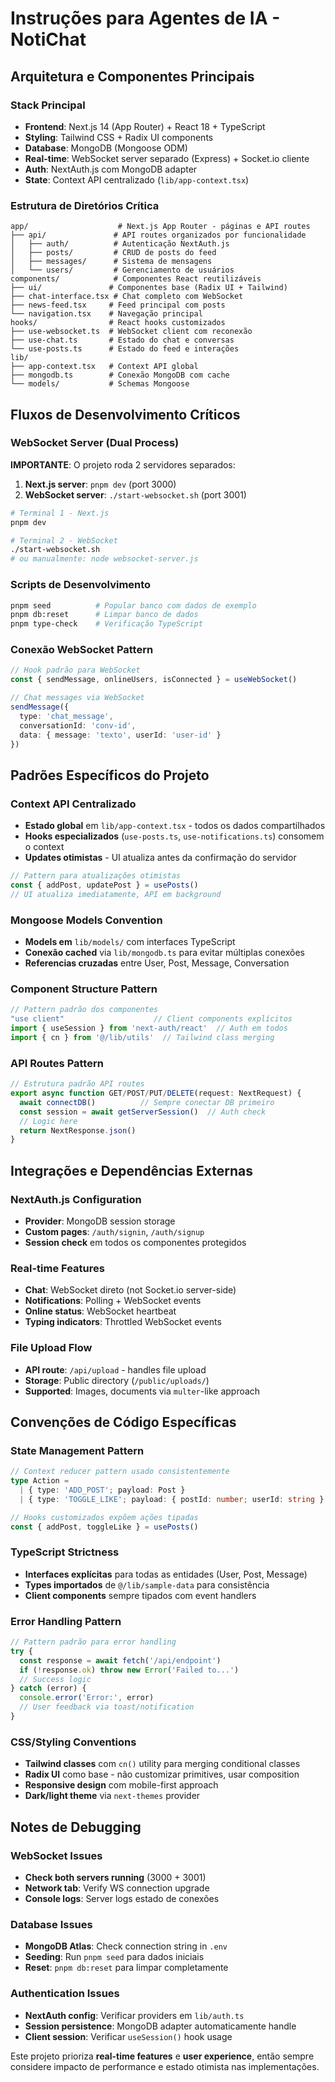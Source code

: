 # Instruções para Agentes de IA - NotiChat

## Arquitetura e Componentes Principais

### Stack Principal
- **Frontend**: Next.js 14 (App Router) + React 18 + TypeScript
- **Styling**: Tailwind CSS + Radix UI components
- **Database**: MongoDB (Mongoose ODM)
- **Real-time**: WebSocket server separado (Express) + Socket.io cliente
- **Auth**: NextAuth.js com MongoDB adapter
- **State**: Context API centralizado (`lib/app-context.tsx`)

### Estrutura de Diretórios Crítica
```
app/                    # Next.js App Router - páginas e API routes
├── api/               # API routes organizados por funcionalidade
│   ├── auth/          # Autenticação NextAuth.js
│   ├── posts/         # CRUD de posts do feed
│   ├── messages/      # Sistema de mensagens
│   └── users/         # Gerenciamento de usuários
components/            # Componentes React reutilizáveis
├── ui/               # Componentes base (Radix UI + Tailwind)
├── chat-interface.tsx # Chat completo com WebSocket
├── news-feed.tsx     # Feed principal com posts
└── navigation.tsx    # Navegação principal
hooks/                # React hooks customizados
├── use-websocket.ts  # WebSocket client com reconexão
├── use-chat.ts       # Estado do chat e conversas
└── use-posts.ts      # Estado do feed e interações
lib/
├── app-context.tsx   # Context API global
├── mongodb.ts        # Conexão MongoDB com cache
└── models/           # Schemas Mongoose
```

## Fluxos de Desenvolvimento Críticos

### WebSocket Server (Dual Process)
**IMPORTANTE**: O projeto roda 2 servidores separados:
1. **Next.js server**: `pnpm dev` (port 3000)
2. **WebSocket server**: `./start-websocket.sh` (port 3001)

```bash
# Terminal 1 - Next.js
pnpm dev

# Terminal 2 - WebSocket
./start-websocket.sh
# ou manualmente: node websocket-server.js
```

### Scripts de Desenvolvimento
```bash
pnpm seed          # Popular banco com dados de exemplo
pnpm db:reset      # Limpar banco de dados
pnpm type-check    # Verificação TypeScript
```

### Conexão WebSocket Pattern
```typescript
// Hook padrão para WebSocket
const { sendMessage, onlineUsers, isConnected } = useWebSocket()

// Chat messages via WebSocket
sendMessage({
  type: 'chat_message',
  conversationId: 'conv-id',
  data: { message: 'texto', userId: 'user-id' }
})
```

## Padrões Específicos do Projeto

### Context API Centralizado
- **Estado global** em `lib/app-context.tsx` - todos os dados compartilhados
- **Hooks especializados** (`use-posts.ts`, `use-notifications.ts`) consomem o context
- **Updates otimistas** - UI atualiza antes da confirmação do servidor

```typescript
// Pattern para atualizações otimistas
const { addPost, updatePost } = usePosts()
// UI atualiza imediatamente, API em background
```

### Mongoose Models Convention
- **Models em** `lib/models/` com interfaces TypeScript
- **Conexão cached** via `lib/mongodb.ts` para evitar múltiplas conexões
- **Referencias cruzadas** entre User, Post, Message, Conversation

### Component Structure Pattern
```typescript
// Pattern padrão dos componentes
"use client"                    // Client components explícitos
import { useSession } from 'next-auth/react'  // Auth em todos
import { cn } from '@/lib/utils'  // Tailwind class merging
```

### API Routes Pattern
```typescript
// Estrutura padrão API routes
export async function GET/POST/PUT/DELETE(request: NextRequest) {
  await connectDB()          // Sempre conectar DB primeiro
  const session = await getServerSession()  // Auth check
  // Logic here
  return NextResponse.json()
}
```

## Integrações e Dependências Externas

### NextAuth.js Configuration
- **Provider**: MongoDB session storage
- **Custom pages**: `/auth/signin`, `/auth/signup`
- **Session check** em todos os componentes protegidos

### Real-time Features
- **Chat**: WebSocket direto (not Socket.io server-side)
- **Notifications**: Polling + WebSocket events
- **Online status**: WebSocket heartbeat
- **Typing indicators**: Throttled WebSocket events

### File Upload Flow
- **API route**: `/api/upload` - handles file upload
- **Storage**: Public directory (`/public/uploads/`)
- **Supported**: Images, documents via `multer`-like approach

## Convenções de Código Específicas

### State Management Pattern
```typescript
// Context reducer pattern usado consistentemente
type Action = 
  | { type: 'ADD_POST'; payload: Post }
  | { type: 'TOGGLE_LIKE'; payload: { postId: number; userId: string } }

// Hooks customizados expõem ações tipadas
const { addPost, toggleLike } = usePosts()
```

### TypeScript Strictness
- **Interfaces explícitas** para todas as entidades (User, Post, Message)
- **Types importados** de `@/lib/sample-data` para consistência
- **Client components** sempre tipados com event handlers

### Error Handling Pattern
```typescript
// Pattern padrão para error handling
try {
  const response = await fetch('/api/endpoint')
  if (!response.ok) throw new Error('Failed to...')
  // Success logic
} catch (error) {
  console.error('Error:', error)
  // User feedback via toast/notification
}
```

### CSS/Styling Conventions
- **Tailwind classes** com `cn()` utility para merging conditional classes
- **Radix UI** como base - não customizar primitives, usar composition
- **Responsive design** com mobile-first approach
- **Dark/light theme** via `next-themes` provider

## Notes de Debugging

### WebSocket Issues
- **Check both servers running** (3000 + 3001)
- **Network tab**: Verify WS connection upgrade
- **Console logs**: Server logs estado de conexões

### Database Issues
- **MongoDB Atlas**: Check connection string in `.env`
- **Seeding**: Run `pnpm seed` para dados iniciais
- **Reset**: `pnpm db:reset` para limpar completamente

### Authentication Issues
- **NextAuth config**: Verificar providers em `lib/auth.ts`
- **Session persistence**: MongoDB adapter automaticamente handle
- **Client session**: Verificar `useSession()` hook usage

Este projeto prioriza **real-time features** e **user experience**, então sempre considere impacto de performance e estado otimista nas implementações.